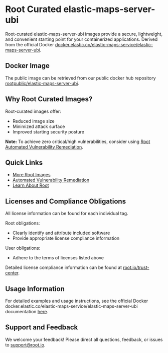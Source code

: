 # Root Curated elastic-maps-server-ubi

Root-curated elastic-maps-server-ubi images provide a secure, lightweight, and convenient starting point for your containerized applications. Derived from the official Docker [docker.elastic.co/elastic-maps-service/elastic-maps-server-ubi](https://hub.docker.com/r/docker.elastic.co/elastic-maps-service/elastic-maps-server-ubi).

## Docker Image
The public image can be retrieved from our public docker hub repository [rootpublic/elastic-maps-server-ubi](https://hub.docker.com/r/rootpublic/elastic-maps-server-ubi).

## Why Root Curated Images?
Root-curated images offer:
- Reduced image size
- Minimized attack surface
- Improved starting security posture

**Note:** To achieve zero critical/high vulnerabilities, consider using [Root Automated Vulnerability Remediation](https://app.root.io).

## Quick Links
- [More Root Images](https://images.root.io)
- [Automated Vulnerability Remediation](https://app.root.io)
- [Learn About Root](https://www.root.io)

## Licenses and Compliance Obligations
All license information can be found for each individual tag.

Root obligations:
- Clearly identify and attribute included software
- Provide appropriate license compliance information

User obligations:
- Adhere to the terms of licenses listed above

Detailed license compliance information can be found at [root.io/trust-center](https://root.io/trust-center).

## Usage Information
For detailed examples and usage instructions, see the official Docker docker.elastic.co/elastic-maps-service/elastic-maps-server-ubi documentation [here](https://hub.docker.com/r/docker.elastic.co/elastic-maps-service/elastic-maps-server-ubi).

## Support and Feedback
We welcome your feedback! Please direct all questions, feedback, or issues to [support@root.io](mailto:support@root.io).